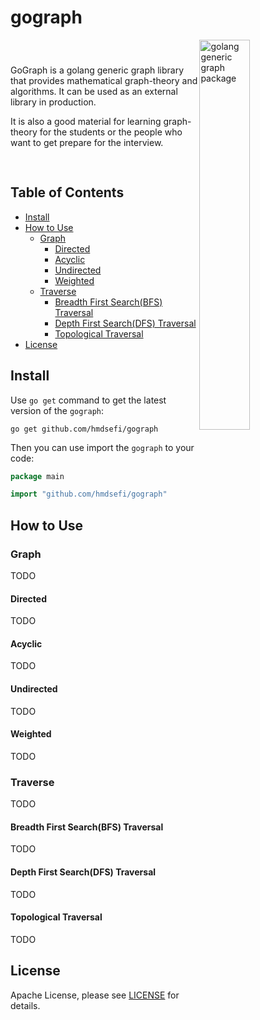 # gograph
<img alt="golang generic graph package" src="https://user-images.githubusercontent.com/11541936/221823924-358994d2-44ff-4236-bbc8-b404de62293e.png" style="width:40%" align="right" title="gograph"/>
<p style="padding:40px 0px 0px 0px">GoGraph is a golang generic graph library that provides mathematical graph-theory and algorithms. It can be used as an external library in production. </p>
<p style="padding:0px 0px 30px 0px">It is also a good material for learning graph-theory for the students or the people who want to get prepare for the interview.</p>

## Table of Contents

* [Install](#Install)
* [How to Use](#How-to-Use)
    * [Graph](#Graph)
        * [Directed](#Directed)
        * [Acyclic](#Acyclic)
        * [Undirected](#Undirected)
        * [Weighted](#Weighted)
    * [Traverse](#Traverse)
        * [Breadth First Search(BFS) Traversal](#Breadth-First-Search(BFS)-Traversal)
        * [Depth First Search(DFS) Traversal](#Depth-First-Search(BFS)-Traversal)
        * [Topological Traversal](#Topological-Traversal)
* [License](#License)

## Install
Use `go get` command to get the latest version of the `gograph`:
```shell
go get github.com/hmdsefi/gograph
```

Then you can use import the `gograph` to your code:
```go
package main

import "github.com/hmdsefi/gograph"
```

## How to Use

### Graph
TODO


#### Directed
TODO

#### Acyclic
TODO

#### Undirected
TODO

#### Weighted
TODO

### Traverse
TODO

#### Breadth First Search(BFS) Traversal
TODO

#### Depth First Search(DFS) Traversal
TODO

#### Topological Traversal
TODO

## License

Apache License, please see [LICENSE](https://github.com/hmdsefi/gograph/blob/master/LICENSE) for details.